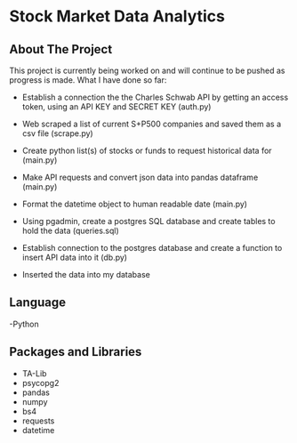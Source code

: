 

# Stock Market Data Analytics

## About The Project
This project is currently being worked on and will continue to be pushed as progress is made. What I have done so far:


- Establish a connection the the Charles Schwab API by getting
an access token, using an API KEY and SECRET KEY (auth.py)

- Web scraped a list of current S+P500 companies and saved them as a csv file (scrape.py)

- Create python list(s) of stocks or funds to request historical data for (main.py)

- Make API requests and convert json data into pandas dataframe (main.py)

- Format the datetime object to human readable date (main.py)

- Using pgadmin, create a postgres SQL database and create tables to hold the data (queries.sql)

- Establish connection to the postgres database and create a function to insert API data into it (db.py)

- Inserted the data into my database

## Language
-Python

## Packages and Libraries
- TA-Lib
- psycopg2
- pandas
- numpy
- bs4
- requests
- datetime

